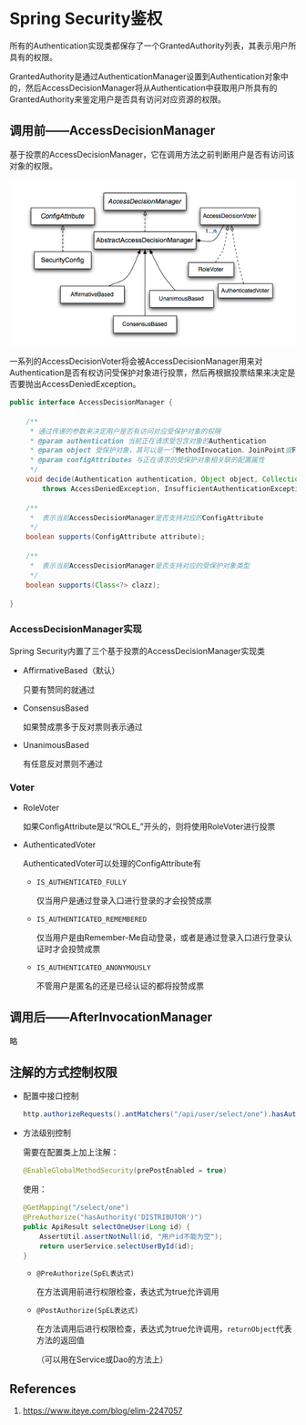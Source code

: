 # Spring Security鉴权

所有的Authentication实现类都保存了一个GrantedAuthority列表，其表示用户所具有的权限。

GrantedAuthority是通过AuthenticationManager设置到Authentication对象中的，然后AccessDecisionManager将从Authentication中获取用户所具有的GrantedAuthority来鉴定用户是否具有访问对应资源的权限。

## 调用前——AccessDecisionManager

基于投票的AccessDecisionManager，它在调用方法之前判断用户是否有访问该对象的权限。

![img](SpringSecurity%E9%89%B4%E6%9D%83_assets/DecisionManager-structure.png)

一系列的AccessDecisionVoter将会被AccessDecisionManager用来对Authentication是否有权访问受保护对象进行投票，然后再根据投票结果来决定是否要抛出AccessDeniedException。

```java
public interface AccessDecisionManager {
    
    /**
     * 通过传递的参数来决定用户是否有访问对应受保护对象的权限
     * @param authentication 当前正在请求受包含对象的Authentication
     * @param object 受保护对象，其可以是一个MethodInvocation、JoinPoint或FilterInvocation
     * @param configAttributes 与正在请求的受保护对象相关联的配置属性
     */
    void decide(Authentication authentication, Object object, Collection<ConfigAttribute> configAttributes)
        throws AccessDeniedException, InsufficientAuthenticationException;

    /**
     *  表示当前AccessDecisionManager是否支持对应的ConfigAttribute
     */
    boolean supports(ConfigAttribute attribute);

    /**
     *  表示当前AccessDecisionManager是否支持对应的受保护对象类型
     */
    boolean supports(Class<?> clazz);

}
```

### AccessDecisionManager实现

Spring Security内置了三个基于投票的AccessDecisionManager实现类

- AffirmativeBased（默认）

  只要有赞同的就通过

- ConsensusBased

  如果赞成票多于反对票则表示通过

- UnanimousBased

  有任意反对票则不通过

### Voter

- RoleVoter

  如果ConfigAttribute是以“ROLE_”开头的，则将使用RoleVoter进行投票

- AuthenticatedVoter

  AuthenticatedVoter可以处理的ConfigAttribute有

  - `IS_AUTHENTICATED_FULLY`

    仅当用户是通过登录入口进行登录的才会投赞成票

  - `IS_AUTHENTICATED_REMEMBERED`

    仅当用户是由Remember-Me自动登录，或者是通过登录入口进行登录认证时才会投赞成票

  - `IS_AUTHENTICATED_ANONYMOUSLY`

    不管用户是匿名的还是已经认证的都将投赞成票

## 调用后——AfterInvocationManager

略

## 注解的方式控制权限

- 配置中接口控制

  ```java
  http.authorizeRequests().antMatchers("/api/user/select/one").hasAuthority("DISTRIBUTOR")
  ```

- 方法级别控制

  需要在配置类上加上注解：

  ```java
  @EnableGlobalMethodSecurity(prePostEnabled = true)
  ```

  使用：

  ```java
  @GetMapping("/select/one")
  @PreAuthorize("hasAuthority('DISTRIBUTOR')")
  public ApiResult selectOneUser(Long id) {
      AssertUtil.assertNotNull(id, "用户id不能为空");
      return userService.selectUserById(id);
  }
  ```

  - `@PreAuthorize(SpEL表达式)`

    在方法调用前进行权限检查，表达式为true允许调用

  - `@PostAuthorize(SpEL表达式)`

    在方法调用后进行权限检查，表达式为true允许调用，`returnObject`代表方法的返回值

    （可以用在Service或Dao的方法上）



## References

1. https://www.iteye.com/blog/elim-2247057
